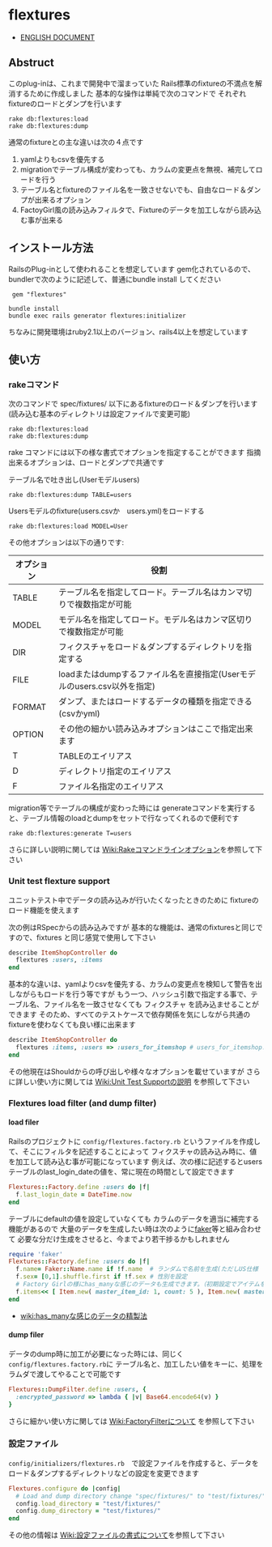 # flextures

* [ENGLISH DOCUMENT](https://github.com/baban/flextures/blob/master/README.md)

## Abstruct

このplug-inは、これまで開発中で溜まっていた
Rails標準のfixtureの不満点を解消するために作成しました
基本的な操作は単純で次のコマンドで
それぞれfixtureのロードとダンプを行います

```
rake db:flextures:load
rake db:flextures:dump
```

通常のfixtureとの主な違いは次の４点です

1. yamlよりもcsvを優先する
2. migrationでテーブル構成が変わっても、カラムの変更点を無視、補完してロードを行う
3. テーブル名とfixtureのファイル名を一致させないでも、自由なロード＆ダンプが出来るオプション
4. FactoyGirl風の読み込みフィルタで、Fixtureのデータを加工しながら読み込む事が出来る

## インストール方法

RailsのPlug-inとして使われることを想定しています
gem化されているので、bundlerで次のように記述して、普通にbundle install してください

```
 gem "flextures"
```

```
bundle install
bundle exec rails generator flextures:initializer
```

ちなみに開発環境はruby2.1以上のバージョン、rails4以上を想定しています

## 使い方

### rakeコマンド

次のコマンドで spec/fixtures/ 以下にあるfixtureのロード＆ダンプを行います
(読み込む基本のディレクトリは設定ファイルで変更可能)

```
rake db:flextures:load
rake db:flextures:dump
```

rake コマンドには以下の様な書式でオプションを指定することができます
指摘出来るオプションは、ロードとダンプで共通です

テーブル名で吐き出し(Userモデルusers)

```
rake db:flextures:dump TABLE=users
```

Usersモデルのfixture(users.csvか　users.yml)をロードする

```
rake db:flextures:load MODEL=User
```

その他オプションは以下の通りです:

| オプション | 役割                                                              |
------------|--------------------------------------------------------------------
| TABLE     | テーブル名を指定してロード。テーブル名はカンマ切りで複数指定が可能        |
| MODEL     | モデル名を指定してロード。モデル名はカンマ区切りで複数指定が可能          |
| DIR       | フィクスチャをロード＆ダンプするディレクトリを指定する                   |
| FILE      | loadまたはdumpするファイル名を直接指定(Userモデルのusers.csv以外を指定) |
| FORMAT    | ダンプ、またはロードするデータの種類を指定できる(csvかyml)              |
| OPTION    | その他の細かい読み込みオプションはここで指定出来ます                     |
| T         | TABLEのエイリアス                                                   |
| D         | ディレクトリ指定のエイリアス                                          |
| F         | ファイル名指定のエイリアス                                            |

migration等でテーブルの構成が変わった時には
generateコマンドを実行すると、テーブル情報のloadとdumpをセットで行なってくれるので便利です

```
rake db:flextures:generate T=users
```

さらに詳しい説明に関しては [Wiki:Rakeコマンドラインオプション](https://github.com/baban/flextures/wiki/Rake%E3%82%B3%E3%83%9E%E3%83%B3%E3%83%89%E3%82%AA%E3%83%97%E3%82%B7%E3%83%A7%E3%83%B3)を参照して下さい

### Unit test flexture support

ユニットテスト中でデータの読み込みが行いたくなったときのために
fixtureのロード機能を使えます

次の例はRSpecからの読み込みですが
基本的な機能は、通常のfixturesと同じですので、fixtures と同じ感覚で使用して下さい

```ruby
describe ItemShopController do
  flextures :users, :items
end
```

基本的な違いは、yamlよりcsvを優先する、カラムの変更点を検知して警告を出しながらもロードを行う等ですが
もう一つ、ハッシュ引数で指定する事で、テーブル名、ファイル名を一致させなくても フィクスチャ を読み込ませることができます
そのため、すべてのテストケースで依存関係を気にしながら共通のfixtureを使わなくても良い様に出来ます

```ruby
describe ItemShopController do
  flextures :items, :users => :users_for_itemshop # users_for_itemshop.csv をロードする
end
```

その他現在はShouldからの呼び出しや様々なオプションを載せていますが
さらに詳しい使い方に関しては [Wiki:Unit Test Supportの説明](https://github.com/baban/flextures/wiki/Unit-test-support%E3%81%AE%E8%AA%AC%E6%98%8E) を参照して下さい

### Flextures load filter (and dump filter)

#### load filer

Railsのプロジェクトに `config/flextures.factory.rb` というファイルを作成して、そこにフィルタを記述することによって
フィクスチャの読み込み時に、値を加工して読み込む事が可能になっています
例えば、次の様に記述するとusersテーブルのlast_login_dateの値を、常に現在の時間として設定できます

```ruby
Flextures::Factory.define :users do |f|
  f.last_login_date = DateTime.now
end
```

テーブルにdefaultの値を設定していなくても
カラムのデータを適当に補完する機能があるので
大量のデータを生成したい時は次のように[faker](https://github.com/stympy/faker)等と組み合わせて
必要な分だけ生成をさせると、今までより若干捗るかもしれません

```ruby
require 'faker'
Flextures::Factory.define :users do |f|
  f.name= Faker::Name.name if !f.name  # ランダムで名前を生成(ただしUS仕様
  f.sex= [0,1].shuffle.first if !f.sex # 性別を設定
  # Factory Girlの様にhas_manyな感じのデータも生成できます。（初期設定でアイテムを２個持たせる）
  f.items<< [ Item.new( master_item_id: 1, count: 5 ), Item.new( master_item_id: 2, count: 3 ) ]
end
```

* [wiki:has_manyな感じのデータの精製法](https://github.com/baban/flextures/wiki/Has-many%E3%81%AA%E6%84%9F%E3%81%98%E3%81%AE%E3%83%87%E3%83%BC%E3%82%BF%E3%81%AE%E7%B2%BE%E8%A3%BD%E6%96%B9%E6%B3%95)

#### dump filer

データのdump時に加工が必要になった時には、同じく`config/flextures.factory.rb`に
テーブル名と、加工したい値をキーに、処理をラムダで渡してやることで可能です

```ruby
Flextures::DumpFilter.define :users, {
  :encrypted_password => lambda { |v| Base64.encode64(v) }
}
```

さらに細かい使い方に関しては [Wiki:FactoryFilterについて](https://github.com/baban/flextures/wiki/Factoryfilter%E3%81%AB%E3%81%A4%E3%81%84%E3%81%A6) を参照して下さい

### 設定ファイル

`config/initializers/flextures.rb`　で設定ファイルを作成すると、データをロード＆ダンプするディレクトリなどの設定を変更できます

```ruby
Flextures.configure do |config|
  # Load and dump directory change "spec/fixtures/" to "test/fixtures/"
  config.load_directory = "test/fixtures/"
  config.dump_directory = "test/fixtures/"
end
```

その他の情報は [Wiki:設定ファイルの書式について](https://github.com/baban/flextures/wiki/%E8%A8%AD%E5%AE%9A%E3%83%95%E3%82%A1%E3%82%A4%E3%83%AB%E3%81%AE%E6%9B%B8%E5%BC%8F%E3%81%AB%E3%81%A4%E3%81%84%E3%81%A6)を参照して下さい
